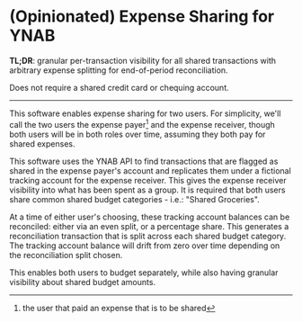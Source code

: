# (Opinionated) Expense Sharing for YNAB

**TL;DR**: granular per-transaction visibility for all shared transactions with arbitrary expense splitting for end-of-period reconciliation. 

Does not require a shared credit card or chequing account. 

----

This software enables expense sharing for two users. For simplicity, we'll call the two users the expense payer[^1] and the expense receiver, though both users will be in both roles over time, assuming they both pay for shared expenses. 

[^1]: the user that paid an expense that is to be shared

This software uses the YNAB API to find transactions that are flagged as shared in the expense payer's account and replicates them under a fictional tracking account for the expense receiver. This gives the 
expense receiver visibility into what has been spent as a group. It is required that both users share common shared budget categories - i.e.: "Shared Groceries".

At a time of either user's choosing, these tracking account balances can be reconciled: either via an even split, or a percentage share. This generates a reconciliation transaction that is split across each shared budget category. The tracking account balance will drift from zero over time depending on the reconciliation split chosen. 


This enables both users to budget separately, while also having granular visibility about shared budget amounts. 

